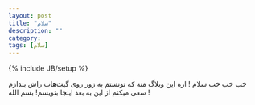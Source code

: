 ```yaml
---
layout: post
title: "سلام"
description: ""
category: 
tags: [سلام]
---
```

{% include JB/setup %}

خب خب خب سلام !
اره این وبلاگ منه که تونستم به زور روی گیت‌هاب راش بندازم سعی میکنم از این به بعد اینجا بنویسم! 
بسم الله !

